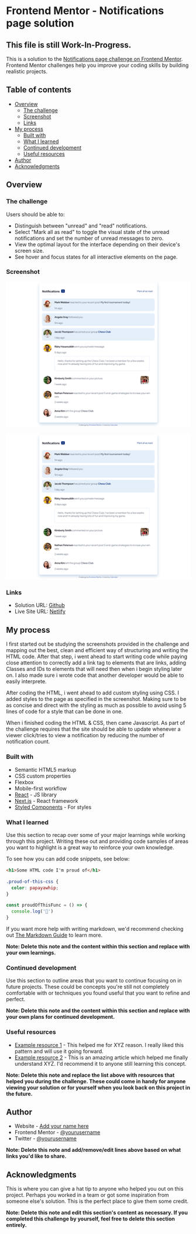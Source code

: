 # Frontend Mentor - Notifications page solution

## This file is still Work-In-Progress.

This is a solution to the [Notifications page challenge on Frontend Mentor](https://www.frontendmentor.io/challenges/notifications-page-DqK5QAmKbC). Frontend Mentor challenges help you improve your coding skills by building realistic projects. 

## Table of contents

- [Overview](#overview)
  - [The challenge](#the-challenge)
  - [Screenshot](#screenshot)
  - [Links](#links)
- [My process](#my-process)
  - [Built with](#built-with)
  - [What I learned](#what-i-learned)
  - [Continued development](#continued-development)
  - [Useful resources](#useful-resources)
- [Author](#author)
- [Acknowledgments](#acknowledgments)


## Overview

### The challenge

Users should be able to:

- Distinguish between "unread" and "read" notifications.
- Select "Mark all as read" to toggle the visual state of the unread notifications and set the number of unread messages to zero.
- View the optimal layout for the interface depending on their device's screen size.
- See hover and focus states for all interactive elements on the page.

### Screenshot

![Notification Page Challenge Screenshot (Desktop)](images/Screenshot-desktop.png)

![Notification Page Challenge Screenshot (Desktop)](images/Screenshot-desktop.png)


### Links

- Solution URL: [Github](https://your-solution-url.com)
- Live Site URL: [Netlify](https://notifypage.netlify.com)

## My process

  I first started out be studying the screenshots provided in the challenge and mapping out the best, clean and efficient way of structuring and writing the HTML code. After that step, i went ahead to start writing code while paying close attention to correctly add a link tag to elements that are links, adding Classes and IDs to elements that will need then when i begin styling later on. I also made sure i wrote code that another developer would be able to easily interprete.

 After coding the HTML, i went ahead to add custom styling using CSS. I added styles to the page as specified in the screenshot. Making sure to be as concise and direct with the styling as much as possible to avoid using 5 lines of code for a style that can be done in one.

 When i finished coding the HTML & CSS, then came Javascript. As part of the challenge requires that the site should be able to update whenever a viewer click/tries to view a notification by reducing the number of notification count.

### Built with

- Semantic HTML5 markup
- CSS custom properties
- Flexbox
- Mobile-first workflow
- [React](https://reactjs.org/) - JS library
- [Next.js](https://nextjs.org/) - React framework
- [Styled Components](https://styled-components.com/) - For styles


### What I learned

Use this section to recap over some of your major learnings while working through this project. Writing these out and providing code samples of areas you want to highlight is a great way to reinforce your own knowledge.

To see how you can add code snippets, see below:

```html
<h1>Some HTML code I'm proud of</h1>
```
```css
.proud-of-this-css {
  color: papayawhip;
}
```
```js
const proudOfThisFunc = () => {
  console.log('🎉')
}
```

If you want more help with writing markdown, we'd recommend checking out [The Markdown Guide](https://www.markdownguide.org/) to learn more.

**Note: Delete this note and the content within this section and replace with your own learnings.**

### Continued development

Use this section to outline areas that you want to continue focusing on in future projects. These could be concepts you're still not completely comfortable with or techniques you found useful that you want to refine and perfect.

**Note: Delete this note and the content within this section and replace with your own plans for continued development.**

### Useful resources

- [Example resource 1](https://www.example.com) - This helped me for XYZ reason. I really liked this pattern and will use it going forward.
- [Example resource 2](https://www.example.com) - This is an amazing article which helped me finally understand XYZ. I'd recommend it to anyone still learning this concept.

**Note: Delete this note and replace the list above with resources that helped you during the challenge. These could come in handy for anyone viewing your solution or for yourself when you look back on this project in the future.**

## Author

- Website - [Add your name here](https://www.your-site.com)
- Frontend Mentor - [@yourusername](https://www.frontendmentor.io/profile/yourusername)
- Twitter - [@yourusername](https://www.twitter.com/yourusername)

**Note: Delete this note and add/remove/edit lines above based on what links you'd like to share.**

## Acknowledgments

This is where you can give a hat tip to anyone who helped you out on this project. Perhaps you worked in a team or got some inspiration from someone else's solution. This is the perfect place to give them some credit.

**Note: Delete this note and edit this section's content as necessary. If you completed this challenge by yourself, feel free to delete this section entirely.**
